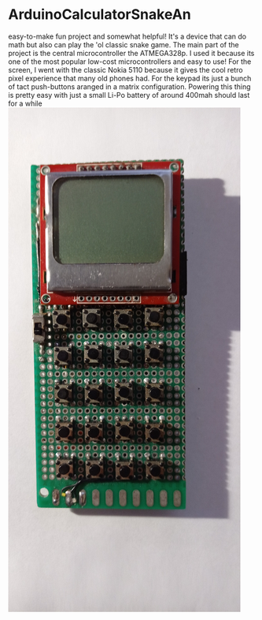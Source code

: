 # ArduinoCalculatorSnakeAn 
easy-to-make fun project and somewhat helpful! 
It's a device that can do math but also can play the 'ol classic snake game. 
The main part of the project is the central microcontroller the ATMEGA328p. 
I used it because its one of the most popular low-cost microcontrollers and easy to use! 
For the screen, I went with the classic Nokia 5110 because it gives the cool retro pixel experience that many old phones had. 
For the keypad its just a bunch of tact push-buttons aranged in a matrix configuration.
Powering this thing is pretty easy with just a small Li-Po battery of around 400mah should last for a while
![alt text](https://github.com/stelios1361/ArduinoCalculatorSnake/blob/main/images/IMG_20230515_235937.jpg)
